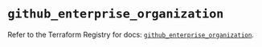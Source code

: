 # `github_enterprise_organization`

Refer to the Terraform Registry for docs: [`github_enterprise_organization`](https://registry.terraform.io/providers/integrations/github/6.2.0/docs/resources/enterprise_organization).
